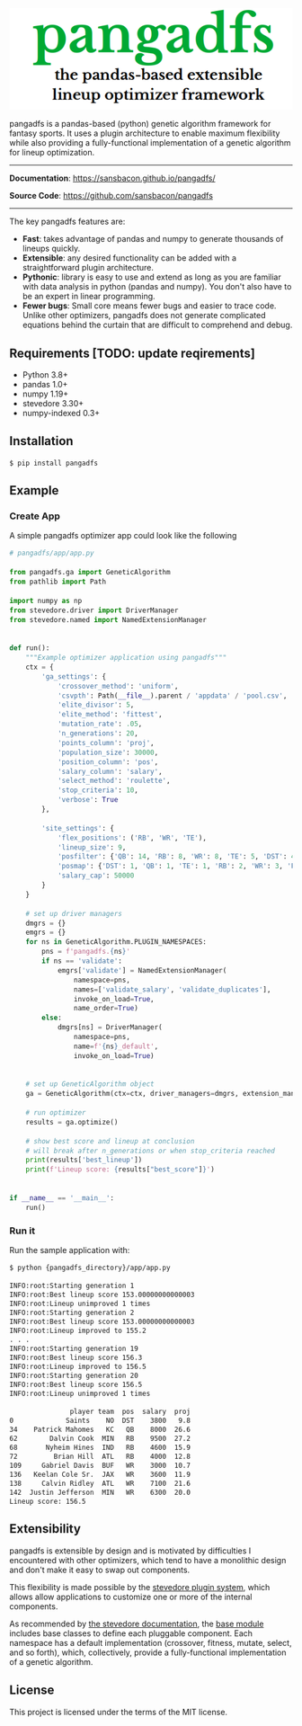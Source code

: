 ![pangadfs](docs/img/pangadfs.png)

pangadfs is a pandas-based (python) genetic algorithm framework for fantasy sports. It uses a plugin architecture to enable maximum flexibility while also providing a fully-functional implementation of a genetic algorithm for lineup optimization.

---

**Documentation**: <a href="https://sansbacon.github.io/pangadfs/">https://sansbacon.github.io/pangadfs/</a>

**Source Code**: <a href="https://github.com/sansbacon/pangadfs" target="_blank">https://github.com/sansbacon/pangadfs</a>

---

The key pangadfs features are:

* **Fast**: takes advantage of pandas and numpy to generate thousands of lineups quickly.
* **Extensible**: any desired functionality can be added with a straightforward plugin architecture.
* **Pythonic**: library is easy to use and extend as long as you are familiar with data analysis in python (pandas and numpy). You don't also have to be an expert in linear programming.
* **Fewer bugs**: Small core means fewer bugs and easier to trace code. Unlike other optimizers, pangadfs does not generate complicated equations behind the curtain that are difficult to comprehend and debug.


## Requirements [TODO: update reqirements]

* Python 3.8+
* pandas 1.0+
* numpy 1.19+
* stevedore 3.30+
* numpy-indexed 0.3+


## Installation

<div class="termy">

```console
$ pip install pangadfs

```

</div>

## Example

### Create App

A simple pangadfs optimizer app could look like the following

```Python
# pangadfs/app/app.py

from pangadfs.ga import GeneticAlgorithm
from pathlib import Path

import numpy as np
from stevedore.driver import DriverManager
from stevedore.named import NamedExtensionManager


def run():
	"""Example optimizer application using pangadfs"""
	ctx = {
		'ga_settings': {
			'crossover_method': 'uniform',
			'csvpth': Path(__file__).parent / 'appdata' / 'pool.csv',
			'elite_divisor': 5,
			'elite_method': 'fittest',
			'mutation_rate': .05,
			'n_generations': 20,
			'points_column': 'proj',
			'population_size': 30000,
			'position_column': 'pos',
			'salary_column': 'salary',
			'select_method': 'roulette',
			'stop_criteria': 10,
			'verbose': True
		},

		'site_settings': {
			'flex_positions': ('RB', 'WR', 'TE'),
			'lineup_size': 9,
			'posfilter': {'QB': 14, 'RB': 8, 'WR': 8, 'TE': 5, 'DST': 4, 'FLEX': 8},
			'posmap': {'DST': 1, 'QB': 1, 'TE': 1, 'RB': 2, 'WR': 3, 'FLEX': 7},
			'salary_cap': 50000
		}
	}

	# set up driver managers
	dmgrs = {}
	emgrs = {}
	for ns in GeneticAlgorithm.PLUGIN_NAMESPACES:
		pns = f'pangadfs.{ns}'
		if ns == 'validate':
			emgrs['validate'] = NamedExtensionManager(
				namespace=pns, 
				names=['validate_salary', 'validate_duplicates'], 
				invoke_on_load=True, 
				name_order=True)
		else:
			dmgrs[ns] = DriverManager(
				namespace=pns, 
				name=f'{ns}_default', 
				invoke_on_load=True)
	
	
	# set up GeneticAlgorithm object
	ga = GeneticAlgorithm(ctx=ctx, driver_managers=dmgrs, extension_managers=emgrs)
	
	# run optimizer
	results = ga.optimize()

	# show best score and lineup at conclusion
	# will break after n_generations or when stop_criteria reached
	print(results['best_lineup'])
	print(f'Lineup score: {results["best_score"]}')
	

if __name__ == '__main__':
	run()

```

### Run it

Run the sample application with:

<div class="termy">

```console
$ python {pangadfs_directory}/app/app.py

INFO:root:Starting generation 1
INFO:root:Best lineup score 153.00000000000003
INFO:root:Lineup unimproved 1 times
INFO:root:Starting generation 2
INFO:root:Best lineup score 153.00000000000003
INFO:root:Lineup improved to 155.2
. . . 
INFO:root:Starting generation 19
INFO:root:Best lineup score 156.3
INFO:root:Lineup improved to 156.5
INFO:root:Starting generation 20
INFO:root:Best lineup score 156.5
INFO:root:Lineup unimproved 1 times

               player team  pos  salary  proj
0             Saints    NO  DST    3800   9.8
34    Patrick Mahomes   KC   QB    8000  26.6
62        Dalvin Cook  MIN   RB    9500  27.2
68       Nyheim Hines  IND   RB    4600  15.9
72         Brian Hill  ATL   RB    4000  12.8
109     Gabriel Davis  BUF   WR    3000  10.7
136   Keelan Cole Sr.  JAX   WR    3600  11.9
138     Calvin Ridley  ATL   WR    7100  21.6
142  Justin Jefferson  MIN   WR    6300  20.0
Lineup score: 156.5
```
</div>

## Extensibility

pangadfs is extensible by design and is motivated by difficulties I encountered with other optimizers, which tend to have a monolithic design and don't make it easy to swap out components. 

This flexibility is made possible by the [stevedore plugin system](https://docs.openstack.org/stevedore/latest/ "Stevedore plugins"), which allows allow applications to customize one or more of the internal components. 

As recommended by [the stevedore documentation](https://docs.openstack.org/stevedore/latest/user/tutorial/creating_plugins.html#a-plugin-base-class "Stevedore documentation"), the [base module](base-reference.md) includes base classes to define each pluggable component. Each namespace has a default implementation (crossover, fitness, mutate, select, and so forth), which, collectively, provide a fully-functional implementation of a genetic algorithm.

## License

This project is licensed under the terms of the MIT license.
